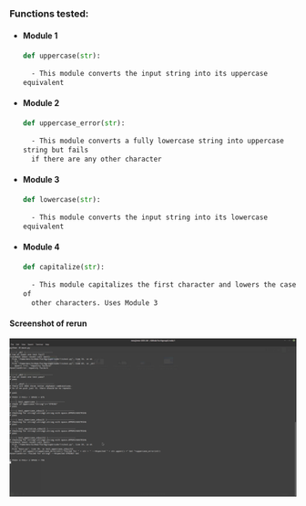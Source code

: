 ### Functions tested:

* #### Module 1
	```python
	def uppercase(str):
	```
		- This module converts the input string into its uppercase equivalent

* #### Module 2
	```python
	def uppercase_error(str):
	```
		- This module converts a fully lowercase string into uppercase string but fails 
		if there are any other character

* #### Module 3
	```python
	def lowercase(str):
	```
		- This module converts the input string into its lowercase equivalent

* #### Module 4
	```python
	def capitalize(str):
	```
		- This module capitalizes the first character and lowers the case of 
		other characters. Uses Module 3

#### Screenshot of rerun

![Unable to load image](screenshot1.png)
